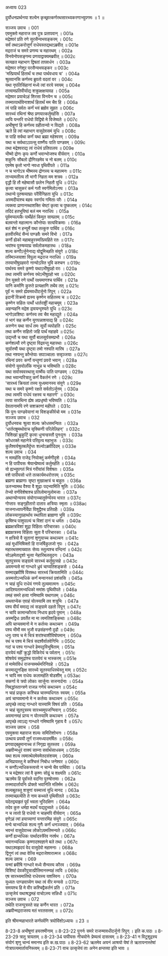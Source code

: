 अध्यायः 023

दुर्योधनप्रार्थनया शल्येन कृच्छ्रात्कर्णरथसारथ्यकरणाभ्युपगमः ॥ 1 ॥

सञ्जय उवाच ।	001  
एवमुक्तो महाराज तव पुत्रः प्रतापवान् ।	001a  
मद्रेश्वरं प्रति रणे सुरसैन्यभयङ्करम् ।	001c  
सर्वं तथाऽकरोत्तूर्णं राधेयस्तद्यथाऽब्रवीत् ॥	001e  
मद्रराजं च समरे प्रणम्य च महारथम् ।	002a  
विनयेनोपसङ्गम्य प्रणयाद्वाक्यमब्रवीत् ॥	002c  
सत्यव्रत महाभाग द्विषतां तापवर्धन ।	003a  
मद्रेश्वर रणेशूर परसैन्यभयङ्कर ॥	003c  
\'मत्प्रियार्थं हितार्थं च तथा पार्थवधाय च\' ।	004a  
श्रुतवानसि कर्णस्य ब्रुवतो वदतां वर ।	004c  
यथा नृपतिसिंहानां मध्ये त्वां वरये स्वयम् ॥	004e  
तत्त्वामप्रतिवीर्याद्य शत्रुपक्षक्षयावह ।	005a  
मद्रेश्वर प्रयाचेऽहं शिरसा विनयेन च ॥	005c  
तस्मात्पार्थविनाशार्थं हितार्थं मम चैव हि ।	006a  
त्वं पाहि सर्वतः कर्णं भवं ब्रह्मेव सुव्रत ॥	006c  
सारथ्यं रथिनां श्रेष्ठ प्रणयात्कर्तुमर्हसि ।	007a  
त्वयि यन्तरि राधेयो विद्विषो मे विजेष्यते ॥	007c  
अभीषूणां हि कर्णस्य ग्रहीतान्यो न विद्यते ।	008a  
ऋते हि त्वां महाभाग वासुदेवसमं युधि ॥	008c  
स पाहि सर्वथा कर्णं यथा ब्रह्मा महेश्वरम् ।	009a  
यथा च सर्वथाऽऽपत्सु वार्ष्णेयः पाति पाण्डवम् ।	009c  
तथा मद्रेश्वराद्य त्वं राधेयं प्रतिपालय ॥	009e  
भीष्मो द्रोणः कृपः कर्णो भवान्भोजश्च वीर्यवान् ।	010a  
शकुनिः सौबलो द्रौणिरहमेव च नो बलम् ॥	010c  
एवमेष कृतो भागो नवधा पृथिवीपते ।	011a  
न च भागोऽत्र भीष्मस्य द्रोणस्य च महात्मनः ॥	011c  
ताभ्यामतीत्य तौ भागौ निहता मम शत्रवः ।	012a  
वृद्धौ हि तौ महेष्वासौ छलेन निहतौ युधि ॥	012c  
कृत्वा चासुकरं कर्म गतौ स्वर्गमितोऽनघ ।	013a  
तथान्ये पुरुषव्याघ्राः परैर्विनिहता युधि ॥	013c  
अस्मदीयाश्च बहवः स्वर्गाय गमिताः परैः ।	014a  
त्यक्त्वा प्राणानय्थाशक्ति चेष्टां कृत्वा च पुष्कलाम् ।	014c  
तदिदं हतभूयिष्ठं बलं मम नराधिप ।	015a  
पूर्वमप्यल्पकैः पार्थैर्हतं किमुत साम्प्रतम् ॥	015c  
बलवन्तो महात्मानः कौन्तेयाः सत्यविक्रमाः ।	016a  
बलं शेषं न हन्युर्मे यथा तत्कुरु पार्थिव ॥	016c  
हतवीरमिदं सैन्यं पाण्डवैः समरे विभो ।	017a  
कर्णो ह्येको महाबाहुरस्मत्प्रियहिते रतः ॥	017c  
भवांश्च पुरुषव्याघ्र सर्वलोकमहारथः ।	018a  
शल्य कर्णोऽर्जुनेनाद्य योद्वुमिच्छति संयुगे ॥	018c  
तस्मिञ्जयाशा विपुला मद्रराज नराधिप ।	019a  
तस्याभीषुग्रहवरो नान्योऽस्ति भुवि कश्चन ॥	019c  
पार्थस्य समरे कृष्णो यथाऽभीषुग्रहो वरः ।	020a  
तथा त्वमपि कर्णस्य रथेऽभीषुग्रहो भव ॥	020c  
तेन युक्तो रणे पार्थो रक्ष्यमाणश्च पार्थिव ।	021a  
यानि कर्माणि कुरुते प्रत्यक्षाणि तथैव तत् ॥	021c  
पूर्वं नः समरे ह्येवमवधीदर्जुनो रिपून् ।	022a  
इदानीं विक्रमो ह्यस्य कृष्णेन सहितस्य च ॥	022c  
कृष्णेन सहितः पार्थो धार्तराष्ट्रीं महाचमूम् ।	023a  
अहन्यहनि मद्रेश द्रावयन्दृश्यते युधि ॥	023c  
भागोऽवशिष्टः कर्णस्य तव चैव महाद्युते ।	024a  
तं भागं सह कर्णेन युगपन्नाशयाद्य हि ॥	024c  
अरुणेन यथा सार्धं तमः सूर्यो व्यपोहति ।	025c  
तथा कर्णेन सहितो जहि पार्थं महाहवे ॥	025c  
उद्यन्तौ च यथा सूर्यौ बालसूर्यसमप्रभौ ।	026a  
कर्णशल्यौ रणे दृष्ट्वा विद्रवन्तु महारथाः ॥	026c  
सूर्यारुषौ यथा दृष्ट्वा तमो नश्यति मारिष ।	027a  
तथा नश्यन्तु कौन्तेयाः सपाञ्चालाः ससृञ्जयाः ॥	027c  
रथिनां प्रवरः कर्णो यन्तॄणां प्रवरो भवान् ।	028a  
संयोगो युवयोर्लोके नाभून्न च भविष्यति ॥	028c  
यथा सर्वास्ववस्थासु वार्ष्मेयः पाति पाण्डवम् ।	029a  
तथा भवान्परित्रातु कर्णं वैकर्तनं रणे ।	029c  
\'सारथ्यं क्रियतां तस्य युध्यमानस्य संयुगे ॥	029e  
यथा च समरे कृष्णो रक्षते सर्वतोऽर्जुनम् ।	030a  
तथा त्वमपि राधेयं रक्षस्व च महारणे\' ॥	030c  
त्वया सारथिना ह्येष अप्रधृष्यो भविष्यति ।	031a  
देवतानामपि रणे सशक्राणां महीपते ।	031c  
किं पुनः पाण्डवेयानां मा विशङ्कीर्वचो मम ॥	031e  
सञ्जय उवाच ।	032  
दुर्योधनवचः श्रुत्वा शल्यः क्रोधसमन्वितः ।	032a  
\'धार्तराष्ट्रमथोवाच सृक्किणी परिलेलिहन्\' ॥	032c  
त्रिशिखां भ्रुकुटिं कृत्वा धुन्वन्हस्तौ पुनःपुनः ।	033a  
क्रोधरक्ते महानेत्रे परिवृत्य महाभुजः ।	033c  
कुलैश्वर्यश्रुतबलैर्दृप्तः शल्योऽब्रवीदिदम् ॥	033e  
शल्य उवाच ।	034  
न मामर्हसि राजेद्र नियोक्तुं कर्मणीदृशे ।	034a  
न हि पापीयसः श्रेयान्प्रेष्यत्वं कर्तुमर्हति ॥	034c  
यो ह्यभ्युपगतं मित्रं गरीयांसं विशेषतः ।	035a  
वशे पापीयसो धत्ते तत्कार्यमधरोत्तरम् ॥	035c  
ब्रह्मणा ब्राह्मणाः सृष्टा मुखात्क्षत्रं च बाहुतः ।	036a  
ऊरुभ्यामथ वैश्या वै शूद्राः पद्भ्यामिति श्रुतिः ॥	036c  
तेभ्यो वर्णविशेषाश्च प्रतिलोमानुलोमजाः ।	037a  
अथान्योन्यस्य संयोगाच्चातुर्वर्ण्यस्य भारत ॥	037c  
गोप्तारः सङ्गृहीतारो दातारः क्षत्रियाः स्मृताः ॥	038ac  
याजनाध्यापनैर्विप्रा विशुद्वैश्च प्रतिग्रहैः ।	039a  
लोकस्यानुग्रहार्थाय स्थापिता ब्राह्मणा भुवि ॥	039c  
कृषिश्च पाशुपाल्यं च विशां दानं च धर्मतः ।	040a  
ब्रह्मक्षत्रविशां शूद्रा विहिताः परिचारकाः ॥	040c  
ब्रह्मक्षत्रस्य विहिताः सूता वै परिचारकाः ।	041a  
न क्षत्रियो वै सूतानां शृणुयाच्च कथञ्चन ॥	041c  
अहं मूर्धाभिषिक्तो हि राजर्षिकुलजो नृपः ।	042a  
महारथसमाख्यातः सेव्यः स्तुत्यश्च वन्दिनां ॥	042c  
सोऽहमेतादृशो भूत्वा नेहारिबलसूदनः ।	043a  
सूतपुत्रस्य सङ्ग्रामे सारथ्यं कर्तुमुत्सहे ॥	043c  
अवमन्यसे मां गान्धारे ध्रुवं चाप्यतिशङ्कसे ।	044a  
यस्माद्ब्रवीषि विस्रब्धः सारथ्यं क्रियतामिति ॥	044c  
अस्मत्तोऽभ्यधिकं कर्णं मन्वानस्तं प्रशंससि ।	045a  
न चाहं युधि राधेयं गणये तुल्यमात्मनः ॥	045c  
आदिश्यतामभ्यधिको ममांशः पृथिवीपते ।	046a  
तमहं समरे हत्वा गमिष्यामि यथागतम् ॥	046c  
अथवाप्येक एवाहं योत्स्यामि तव शत्रुभिः ।	047a  
पश्य वीर्यं ममाद्य त्वं सङ्ग्रामे दहतो रिपून् ॥	047c  
न चापि कामान्कौरव्य निधाय हृदये पुमान् ।	048a  
अस्मद्विधः प्रवर्तेत मा मा त्वमतिशङ्किथाः ॥	048c  
अपि चाप्यवमानो मे न कर्तव्यः कथञ्चन ।	049a  
पश्य भीमौ मम भुजौ वज्रसंहननौ दृढौ ॥	049c  
धनुः पश्य च मे चित्रं शरांश्चाशीविषोपमान् ।	050a  
रथं च पश्य मे चित्रं सदश्वैर्वातवेगिभिः ॥	050c  
गदां च पश्य गान्धारे हेमपट्टविभूषिताम् ।	051a  
दारयेयं महीं क्रुद्धो विकिरेयं च पर्वतान् ।	051c  
शोषयेयं समुद्रांश्च पातयेयं च भास्करम् ॥	051e  
तं मामेवंविधं राजन्समर्थमरिनिग्रहे ।	052a  
कस्माद्युनङ्क्षि सारथ्ये सूतस्याधिरथेस्तु माम् ॥	052c  
न चापि मम राधेयः कलामर्हति षोडशीम् ॥	053ac  
सकर्णा ये त्रयो लोकाः सार्जुनाः सजनार्दनाः ।	054a  
निबद्धांस्तान्त्रणे राजन्न गणेयं कथञ्चन ॥	054c  
न चाहं प्राकृतः कश्चिन्न चास्म्यधिगतः स्वयम् ।	055a  
अयं चाप्यवमानो मे न कर्तव्यः कथञ्चन ॥	055c  
आपृच्छे त्वाद्य गान्धारे यास्यामि विषयं प्रति ।	056a  
न चाहं सूतपुत्रस्य सारथ्यमुपजग्मिवान् ॥	056c  
अवमानमहं प्राप्य न योत्स्यामि कथञ्चन ।	057a  
आपृच्छे त्वाऽद्य गान्धारे गमिष्यामि गृहाय वै ॥	057c  
सञ्जय उवाच ।	058  
एवमुक्त्वा महाराज शल्यः समितिशोभनः ।	058a  
उत्थाय प्रययौ तूर्णं राजमध्यादमर्षितः ॥	058c  
प्रणयाद्बहुमानाच्च तं निगृह्य सुतस्तव ।	059a  
अब्रवीन्मधुरं वाक्यं साम्ना सर्वार्थसाधकम् ॥	059c  
यथा शल्य त्वमात्थेदमेवमेतदसंशयम् ।	060a  
अभिप्रायस्तु मे कश्चित्तं निबोध जनेश्वर ॥	060c  
न कर्णोऽभ्यधिकस्त्वत्तो न चान्ये चैव पार्थिवाः ।	061a  
न च मद्रेश्वर त्वां वै कृष्णः सोढुं च शक्ष्यति ॥	061c  
ऋतमेव हि पूर्वास्ते वदन्ति पुरुषोत्तमाः ।	062a  
तस्मादार्तायनिः प्रोक्तो भवानिति मतिर्मम ॥	062c  
शल्यबूतस्तु शत्रूणां यस्मात्त्वं युधि मानद ।	063a  
तस्माच्छल्येति ते नाम कथ्यते पृथिवीतले ॥	063c  
यदेतद्व्याहृतं पूर्वं भवता भूरिदक्षिण ।	064a  
तदेव कुरु धर्मज्ञ मदर्थं यद्यदुच्यते ॥	064c  
न च त्वत्तो हि राधेयो न चाहमपि वीर्यवान् ।	065a  
वृणेऽहं त्वां हयाग्र्याणां यन्तारमिह संयुगे ॥	065c  
मन्ये चाभ्यधिकं शल्य गुणैः कर्णं धनञ्जयात् ।	066a  
भवन्तं वासुदेवाच्च लोकोऽयमतिमन्यते ॥	066c  
कर्णो ह्यभ्यधिकः पार्थादस्त्रैरेव नरर्षभ ।	067a  
भवानभ्यधिकः कृष्णादश्वज्ञाने बले तथा ॥	067c  
यथाऽश्वहृदयं वेद वासुदेवो महामनाः ।	068a  
द्विगुणं त्वं तथा वेत्सि मद्रराजेश्वरात्मज ॥	068c  
शल्य उवाच ।	069  
यन्मां ब्रवीषि गान्धारे मध्ये सैन्यस्य कौरव ।	069a  
विशिष्टं देवकीपुत्रात्प्रीतिमानस्म्यहं त्वयि ॥	069c  
एष सारथ्यमातिष्ठे राधेयस्य यशस्विनः ।	070a  
युध्यतः पाण्डवाग्र्येण यथा त्वं वीर मन्यसे ॥	070c  
समयश्च हि मे वीर कश्चिद्वैकर्तनं प्रति ।	071a  
उत्सृजेयं यथाश्रद्धमहं वाचोऽस्य सन्निधौ ॥	071c  
सञ्जय उवाच ।	072  
तथेति राजन्पुत्रस्ते सह कर्णेन भारत ।	072a  
अब्रवीन्मद्रराजस्य मतं भरतसत्तम् ॥ ॥	072c  

इति श्रीमन्महाभारते कर्णपर्वणि त्रयोविंशोऽध्यायः ॥ 23 ॥

8-23-8 अभीषूणां हयरश्मीनाम् ॥ 8-23-22 पुनर्नः समरे राजन्मावधीदर्जुनो रिपून् । इति क.पाठः ॥ 8-23-29 त्रातु त्रायताम् ॥ 8-23-34 पापीयसः नीचयोनेः प्रेष्यत्वं दासत्वम् ॥ 8-23-41 न विटूशूद्रस्य संयोगं शृणु चान्यं ममानघ इति क.ख.पाठः ॥ 8-23-62 ऋतमेव अयनं आश्रयो येषां ते ऋतायनास्तेषां गोत्रापत्यमार्तायनिस्त्वम् ॥ 8-23-71 वाच उत्सृजेयं ताः अनेन क्षन्तव्या इति भावः ॥
